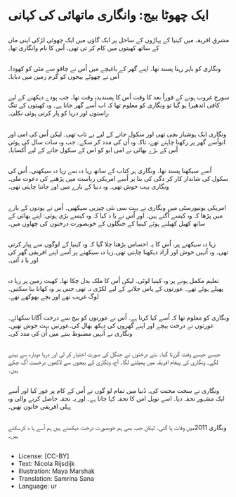 # ایک چھوٹا بیج: وانگاری ماتھائی کی کہانی

##
مشرق افریقہ میں کینیا کے پہاڑوں کے ساحل پر ایک گاؤں میں ایک چھوٹی لڑکی اپنی ماں کے ساتھ کھیتوں میں کام کر تی تھی۔ اُس کا نام وانگاری تھا۔

##
ونگاری کو باہر رہنا پسند تھا۔ اپنے گھر کے باغیچے میں اُس نے چاقو سے مٹی کو کھودا۔اُس نے چھوٹے بیجوں کو گرم زمین میں دبایا۔

##
سورج غروب ہونے کے فوراً بعد کا وقت اُس کا پسندیدہ وقت تھا۔ جب پودے دیکھنے کے لیے کافی اندھیرا ہو گیا تو ونگاری کو معلوم تھا کہ اب اُسے گھر جانا ہے۔ وہ کھیتوں کے تنگ راستوں اور دریا کو پار کرتی ہوئی نکلی۔

##
ونگاری ایک ہوشیار بچی تھی اور سکول جانے کے لیے بے تاب تھی۔ لیکن اُس کی امی اور ابواُسے گھر پر رکھنا چاہتے تھے، تاکہ وہ اُن کی مدد کر سکے۔ جب وہ سات سال کی ہوئی اُس کے بڑے بھائی نے امی ابو کو اس کے سکول جانے کے لیے اُکسایا۔

##
اُسے سیکھنا پسند تھا۔ ونگاری ہر کتاب کے ساتھ زیا دہ سے زیا دہ سیکھتی۔ اُس کی سکول کی شاندار کار کر دگی کی بنا پر اُسے امریکی ریاست میں پڑھنے کی دعوت ملی۔ ونگاری بہت خوش تھی۔ وہ دنیا کے بارے میں اور جاننا چاہتی تھی۔

##
امریکی یونیورسٹی میں ونگاری نے بہت سی نئی چیزیں سیکھیں۔ اُس نے پودوں کے بارے میں پڑھا کہ وہ کیسے اُگتے ہیں۔ اور اُس نے یا د کیا کہ وہ کیسے بڑی ہوئی: اپنے بھائی کے ساتھ کھیل کھیلتے ہوئے کینیا کے جنگلوں کے خوبصورت درختوں کی چھاوں میں۔

##
زیا دہ سیکھنے پر، اُس کا یہ احساس بڑھتا چلا گیا کہ وہ کینیا کے لوگوں سے پیار کرتی تھی۔ وہ اُنہیں خوش اور آزاد دیکھنا چاہتی تھی۔زیا دہ سیکھنے پر اُسے اپنے افریقی گھر کی اور یا د آتی۔

##
تعلیم مکمل ہونے پر وہ کینیا لوٹی۔ لیکن اُس کا ملک بدل چکا تھا۔ کھیت زمین پر زیا دہ پھیلے ہوئے تھے۔ عورتوں کے پاس جلانے کے لیے لکڑی نہ تھی جس پر وہ کھانا بنا سکتیں۔ لوگ غریب تھے اور بچے بھوکھے تھے۔

##
ونگاری کو معلوم تھا کہ اُسے کیا کرنا ہے۔ اُس نے عورتوں کو بیج سے درخت اُگانا سکھائے۔ عورتوں نے درخت بیچے اور اپنے گھروں کی دیکھ بھال کی۔عورتیں بہت خوش تھیں۔ ونگاری نے اُنہیں مضبوط بننے میں اُن کی مدد کی۔

##
جیسے جیسے وقت گزرتا گیا۔ نئے درختوں نے جنگل کی صورت اختیار کر لی اور دریا دوبارہ سے بہنے لگے۔ ونگاری کی پیغام افریقہ میں پھیلنے لگا۔ آج، ونگاری کے بیجوں سے لاکھوں درخست اُگ چکے ہیں۔

##
ونگاری نے سخت محنت کی۔ دُنیا میں تمام لو گوں نے اُس کے کام پر غور کیا اور اُسے ایک مشہور تحفہ دیا۔ اسے نوبل امن کا تحفہ کہا جاتا ہے۔ اور یہ تحفہ حاصل کرنے والی وہ پہلی افریقی خاتون تھیں۔

##
ونگاری 2011میں وفات پا گئی۔ لیکن جب بھی ہم خوبصورت درخت دیکھتے ہیں ہم اُسے یا د کرسکتے ہیں۔

##
* License: [CC-BY]
* Text: Nicola Rijsdijk
* Illustration: Maya Marshak
* Translation: Samrina Sana
* Language: ur
